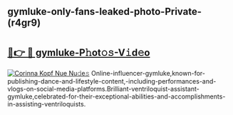 ## gymluke-only-fans​-leaked-photo​-Private-(r4gr9)


# <h2><a href="https://mediaupload.pro?title=gymluke&ref=git">🔗👉 🔴 gymluke-P𝚑ot𝚘𝚜-V𝚒d𝚎o</a></h2>

[![Corinna Kopf Nue Nu𝚍e𝚜](https://i.imgur.com/0qMVB7G.gif)](https://mediaupload.pro?title=gymluke&ref=git)
Online-influencer-gymluke,known-for-publishing-dance-and-lifestyle-content,-including-performances-and-vlogs-on-social-media-platforms.Brilliant-ventriloquist-assistant-gymluke,celebrated-for-their-exceptional-abilities-and-accomplishments-in-assisting-ventriloquists.  
